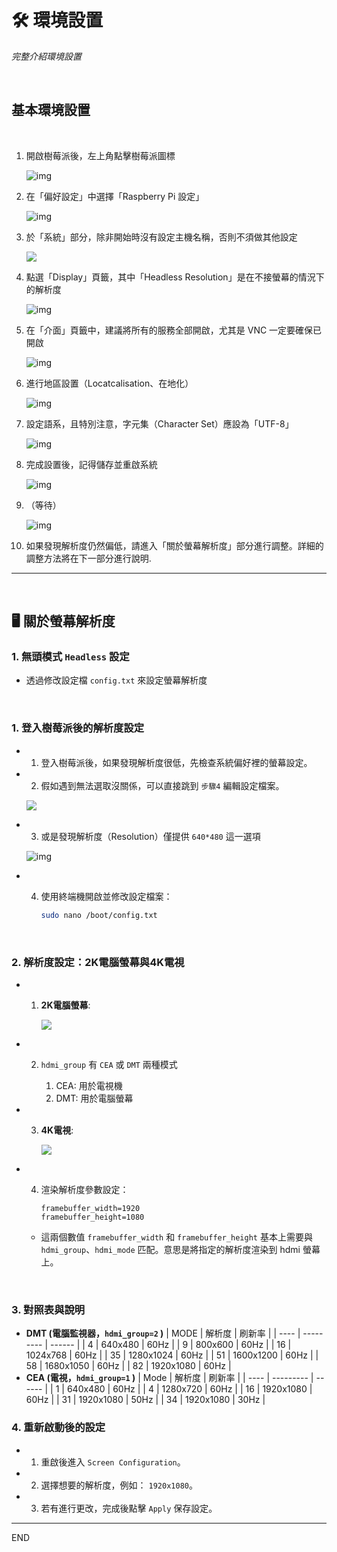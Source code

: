 # 🛠 環境設置

  *完整介紹環境設置*

</br>

## 基本環境設置

</br>

1. 開啟樹莓派後，左上角點擊樹莓派圖標

   ![img](images/img_91.png)

2. 在「偏好設定」中選擇「Raspberry Pi 設定」

   ![img](images/img_92.png)

3. 於「系統」部分，除非開始時沒有設定主機名稱，否則不須做其他設定

   ![](images/img_93.png)   

4. 點選「Display」頁籤，其中「Headless Resolution」是在不接螢幕的情況下的解析度

   ![img](images/img_95.png)

5. 在「介面」頁籤中，建議將所有的服務全部開啟，尤其是 VNC 一定要確保已開啟

   ![img](images/img_96.png)

6. 進行地區設置（Locatcalisation、在地化）

   ![img](images/img_97.png)

7. 設定語系，且特別注意，字元集（Character Set）應設為「UTF-8」

   ![img](images/img_98.png)

8. 完成設置後，記得儲存並重啟系統

   ![img](images/img_99.png)

9. （等待）

   ![img](images/img_100.png)

10. 如果發現解析度仍然偏低，請進入「關於螢幕解析度」部分進行調整。詳細的調整方法將在下一部分進行說明.

---

</br>

## 🖥 關於螢幕解析度

### 1. 無頭模式 `Headless` 設定

   - 透過修改設定檔 `config.txt` 來設定螢幕解析度

</br>

### 1. 登入樹莓派後的解析度設定

   - 1. 登入樹莓派後，如果發現解析度很低，先檢查系統偏好裡的螢幕設定。
   
   - 2. 假如遇到無法選取沒關係，可以直接跳到 `步驟4` 編輯設定檔案。
      
      ![](images/img_301.png)

   - 3. 或是發現解析度（Resolution）僅提供 `640*480` 這一選項

     ![img](images/img_101.png)

   - 4. 使用終端機開啟並修改設定檔案：

        ```bash
        sudo nano /boot/config.txt
        ```

</br>

### 2. 解析度設定：2K電腦螢幕與4K電視

   - 1. **2K電腦螢幕**:

        ![](images/img_102.png)
   - 2. `hdmi_group` 有 `CEA` 或 `DMT` 兩種模式

        1. CEA: 用於電視機
        2. DMT: 用於電腦螢幕
   - 3. **4K電視**:

        ![](images/img_103.png)
   - 4. 渲染解析度參數設定：

        ```
        framebuffer_width=1920
        framebuffer_height=1080
        ```

     - 這兩個數值 `framebuffer_width` 和 `framebuffer_height` 基本上需要與 `hdmi_group`、`hdmi_mode` 匹配。意思是將指定的解析度渲染到 hdmi 螢幕上。

</br>

### 3. 對照表與說明

- **DMT (電腦監視器，`hdmi_group=2` )**
  | MODE | 解析度    | 刷新率 |
  | ---- | --------- | ------ |
  | 4    | 640x480   | 60Hz   |
  | 9    | 800x600   | 60Hz   |
  | 16   | 1024x768  | 60Hz   |
  | 35   | 1280x1024 | 60Hz   |
  | 51   | 1600x1200 | 60Hz   |
  | 58   | 1680x1050 | 60Hz   |
  | 82   | 1920x1080 | 60Hz   |
- **CEA (電視，`hdmi_group=1` )**
  | Mode | 解析度    | 刷新率 |
  | ---- | --------- | ------ |
  | 1    | 640x480   | 60Hz   |
  | 4    | 1280x720  | 60Hz   |
  | 16   | 1920x1080 | 60Hz   |
  | 31   | 1920x1080 | 50Hz   |
  | 34   | 1920x1080 | 30Hz   |

### 4. 重新啟動後的設定

   - 1. 重啟後進入 `Screen Configuration`。
   - 2. 選擇想要的解析度，例如： `1920x1080`。
   - 3. 若有進行更改，完成後點擊 `Apply` 保存設定。

---

END

